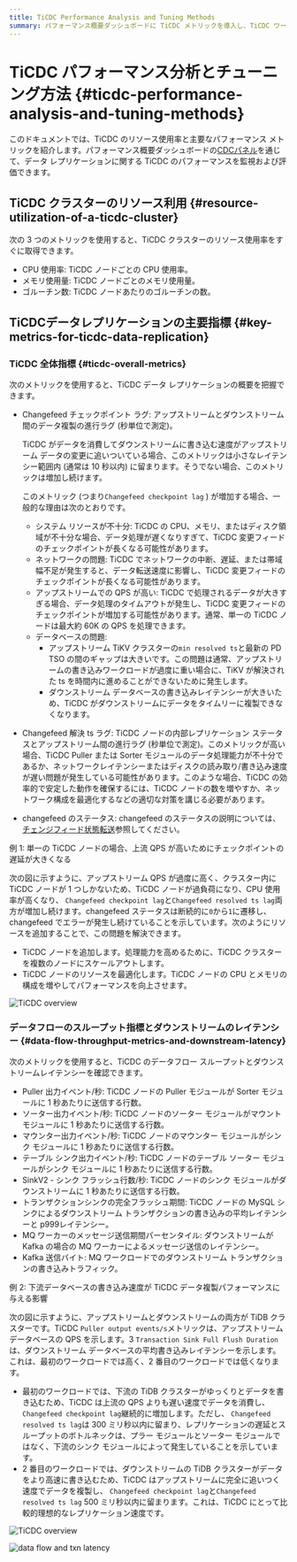```yaml
---
title: TiCDC Performance Analysis and Tuning Methods
summary: パフォーマンス概要ダッシュボードに TiCDC メトリックを導入し、TiCDC ワークロードをより適切に理解して監視できるようにします。
---
```


# TiCDC パフォーマンス分析とチューニング方法 {#ticdc-performance-analysis-and-tuning-methods}

このドキュメントでは、TiCDC のリソース使用率と主要なパフォーマンス メトリックを紹介します。パフォーマンス概要ダッシュボードの[CDCパネル](/grafana-performance-overview-dashboard.md#cdc)を通じて、データ レプリケーションに関する TiCDC のパフォーマンスを監視および評価できます。

## TiCDC クラスターのリソース利用 {#resource-utilization-of-a-ticdc-cluster}

次の 3 つのメトリックを使用すると、TiCDC クラスターのリソース使用率をすぐに取得できます。

-   CPU 使用率: TiCDC ノードごとの CPU 使用率。
-   メモリ使用量: TiCDC ノードごとのメモリ使用量。
-   ゴルーチン数: TiCDC ノードあたりのゴルーチンの数。

## TiCDCデータレプリケーションの主要指標 {#key-metrics-for-ticdc-data-replication}

### TiCDC 全体指標 {#ticdc-overall-metrics}

次のメトリックを使用すると、TiCDC データ レプリケーションの概要を把握できます。

-   Changefeed チェックポイント ラグ: アップストリームとダウンストリーム間のデータ複製の進行ラグ (秒単位で測定)。

    TiCDC がデータを消費してダウンストリームに書き込む速度がアップストリーム データの変更に追いついている場合、このメトリックは小さなレイテンシー範囲内 (通常は 10 秒以内) に留まります。そうでない場合、このメトリックは増加し続けます。

    このメトリック (つまり`Changefeed checkpoint lag` ) が増加する場合、一般的な理由は次のとおりです。

    -   システム リソースが不十分: TiCDC の CPU、メモリ、またはディスク領域が不十分な場合、データ処理が遅くなりすぎて、TiCDC 変更フィードのチェックポイントが長くなる可能性があります。
    -   ネットワークの問題: TiCDC でネットワークの中断、遅延、または帯域幅不足が発生すると、データ転送速度に影響し、TiCDC 変更フィードのチェックポイントが長くなる可能性があります。
    -   アップストリームでの QPS が高い: TiCDC で処理されるデータが大きすぎる場合、データ処理のタイムアウトが発生し、TiCDC 変更フィードのチェックポイントが増加する可能性があります。通常、単一の TiCDC ノードは最大約 60K の QPS を処理できます。
    -   データベースの問題:
        -   アップストリーム TiKV クラスターの`min resolved ts`と最新の PD TSO の間のギャップは大きいです。この問題は通常、アップストリームの書き込みワークロードが過度に重い場合に、TiKV が解決された ts を時間内に進めることができないために発生します。
        -   ダウンストリーム データベースの書き込みレイテンシーが大きいため、TiCDC がダウンストリームにデータをタイムリーに複製できなくなります。

-   Changefeed 解決 ts ラグ: TiCDC ノードの内部レプリケーション ステータスとアップストリーム間の進行ラグ (秒単位で測定)。このメトリックが高い場合、TiCDC Puller または Sorter モジュールのデータ処理能力が不十分であるか、ネットワークレイテンシーまたはディスクの読み取り/書き込み速度が遅い問題が発生している可能性があります。このような場合、TiCDC の効率的で安定した動作を確保するには、TiCDC ノードの数を増やすか、ネットワーク構成を最適化するなどの適切な対策を講じる必要があります。

-   changefeed のステータス: changefeed のステータスの説明については、 [チェンジフィード状態転送](/ticdc/ticdc-changefeed-overview.md)参照してください。

例 1: 単一の TiCDC ノードの場合、上流 QPS が高いためにチェックポイントの遅延が大きくなる

次の図に示すように、アップストリーム QPS が過度に高く、クラスター内に TiCDC ノードが 1 つしかないため、TiCDC ノードが過負荷になり、CPU 使用率が高くなり、 `Changefeed checkpoint lag`と`Changefeed resolved ts lag`両方が増加し続けます。changefeed ステータスは断続的に`0`から`1`に遷移し、changefeed でエラーが発生し続けていることを示しています。次のようにリソースを追加することで、この問題を解決できます。

-   TiCDC ノードを追加します。処理能力を高めるために、TiCDC クラスターを複数のノードにスケールアウトします。
-   TiCDC ノードのリソースを最適化します。TiCDC ノードの CPU とメモリの構成を増やしてパフォーマンスを向上させます。

![TiCDC overview](https://docs-download.pingcap.com/media/images/docs/performance/cdc/cdc-slow.png)

### データフローのスループット指標とダウンストリームのレイテンシー {#data-flow-throughput-metrics-and-downstream-latency}

次のメトリックを使用すると、TiCDC のデータフロー スループットとダウンストリームレイテンシーを確認できます。

-   Puller 出力イベント/秒: TiCDC ノードの Puller モジュールが Sorter モジュールに 1 秒あたりに送信する行数。
-   ソーター出力イベント/秒: TiCDC ノードのソーター モジュールがマウント モジュールに 1 秒あたりに送信する行数。
-   マウンター出力イベント/秒: TiCDC ノードのマウンター モジュールがシンク モジュールに 1 秒あたりに送信する行数。
-   テーブル シンク出力イベント/秒: TiCDC ノードのテーブル ソーター モジュールがシンク モジュールに 1 秒あたりに送信する行数。
-   SinkV2 - シンク フラッシュ行数/秒: TiCDC ノードのシンク モジュールがダウンストリームに 1 秒あたりに送信する行数。
-   トランザクションシンクの完全フラッシュ期間: TiCDC ノードの MySQL シンクによるダウンストリーム トランザクションの書き込みの平均レイテンシーと p999レイテンシー。
-   MQ ワーカーのメッセージ送信期間パーセンタイル: ダウンストリームが Kafka の場合の MQ ワーカーによるメッセージ送信のレイテンシー。
-   Kafka 送信バイト: MQ ワークロードでのダウンストリーム トランザクションの書き込みトラフィック。

例 2: 下流データベースの書き込み速度が TiCDC データ複製パフォーマンスに与える影響

次の図に示すように、アップストリームとダウンストリームの両方が TiDB クラスターです。TiCDC `Puller output events/s`メトリックは、アップストリーム データベースの QPS を示します。3 `Transaction Sink Full Flush Duration`は、ダウンストリーム データベースの平均書き込みレイテンシーを示します。これは、最初のワークロードでは高く、2 番目のワークロードでは低くなります。

-   最初のワークロードでは、下流の TiDB クラスターがゆっくりとデータを書き込むため、TiCDC は上流の QPS よりも遅い速度でデータを消費し、 `Changefeed checkpoint lag`継続的に増加します。ただし、 `Changefeed resolved ts lag`は 300 ミリ秒以内に留まり、レプリケーションの遅延とスループットのボトルネックは、プラー モジュールとソーター モジュールではなく、下流のシンク モジュールによって発生していることを示しています。
-   2 番目のワークロードでは、ダウンストリームの TiDB クラスターがデータをより高速に書き込むため、TiCDC はアップストリームに完全に追いつく速度でデータを複製し、 `Changefeed checkpoint lag`と`Changefeed resolved ts lag` 500 ミリ秒以内に留まります。これは、TiCDC にとって比較的理想的なレプリケーション速度です。

![TiCDC overview](https://docs-download.pingcap.com/media/images/docs/performance/cdc/cdc-fast-1.png)

![data flow and txn latency](https://docs-download.pingcap.com/media/images/docs/performance/cdc/cdc-fast-2.png)
